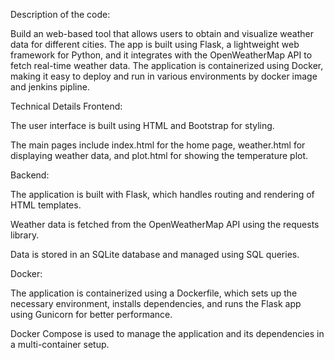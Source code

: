 Description of the code:

Build an web-based tool that allows users to obtain and visualize weather data for different cities. The app is built using Flask,
a lightweight web framework for Python, and it integrates with the OpenWeatherMap API to fetch real-time weather data.
The application is containerized using Docker, making it easy to deploy and run in various environments by docker image and jenkins pipline.

Technical Details
Frontend:

The user interface is built using HTML and Bootstrap for styling.

The main pages include index.html for the home page, weather.html for displaying weather data, and plot.html for showing the temperature plot.

Backend:

The application is built with Flask, which handles routing and rendering of HTML templates.

Weather data is fetched from the OpenWeatherMap API using the requests library.

Data is stored in an SQLite database and managed using SQL queries.

Docker:

The application is containerized using a Dockerfile, which sets up the necessary environment, installs dependencies, and runs the Flask app using Gunicorn for better performance.

Docker Compose is used to manage the application and its dependencies in a multi-container setup.
